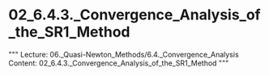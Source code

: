 # 02_6.4.3._Convergence_Analysis_of_the_SR1_Method

"""
Lecture: 06._Quasi-Newton_Methods/6.4._Convergence_Analysis
Content: 02_6.4.3._Convergence_Analysis_of_the_SR1_Method
"""

